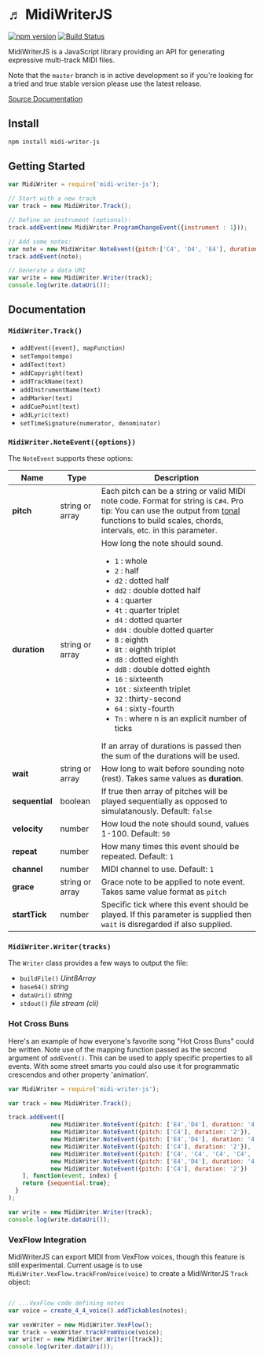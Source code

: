 &#9836; MidiWriterJS
===============
[![npm version](https://badge.fury.io/js/midi-writer-js.svg)](https://badge.fury.io/js/midi-writer-js)
[![Build Status](https://travis-ci.org/grimmdude/MidiWriterJS.svg?branch=master)](https://travis-ci.org/grimmdude/MidiWriterJS)

MidiWriterJS is a JavaScript library providing an API for generating expressive multi-track MIDI files.  

Note that the `master` branch is in active development so if you're looking for a tried and true stable version please use the latest release.

[Source Documentation](http://grimmdude.com/MidiWriterJS/docs/)

Install
------------
```sh
npm install midi-writer-js
```
Getting Started
------------
```javascript
var MidiWriter = require('midi-writer-js');

// Start with a new track
var track = new MidiWriter.Track();

// Define an instrument (optional):
track.addEvent(new MidiWriter.ProgramChangeEvent({instrument : 1}));

// Add some notes:
var note = new MidiWriter.NoteEvent({pitch:['C4', 'D4', 'E4'], duration: '4'});
track.addEvent(note);

// Generate a data URI
var write = new MidiWriter.Writer(track);
console.log(write.dataUri());
```
Documentation
------------
### `MidiWriter.Track()`

- `addEvent({event}, mapFunction)`
- `setTempo(tempo)`
- `addText(text)`
- `addCopyright(text)`
- `addTrackName(text)`
- `addInstrumentName(text)`
- `addMarker(text)`
- `addCuePoint(text)`
- `addLyric(text)`
- `setTimeSignature(numerator, denominator)`

### `MidiWriter.NoteEvent({options})`

The `NoteEvent` supports these options:

<table>
	<thead>
		<tr>
			<th>Name</th>
			<th>Type</th>
			<th>Description</th>
		</tr>
	</thead>
	<tbody>
		<tr>
			<td><b>pitch</b></td>
			<td>string or array</td>
			<td>Each pitch can be a string or valid MIDI note code.  Format for string is <code>C#4</code>.  Pro tip: You can use the output from <a href="https://github.com/danigb/tonal" target="_blank">tonal</a> functions to build scales, chords, intervals, etc. in this parameter.</td>
		</tr>
		<tr>
			<td><b>duration</b></td>
			<td>string or array</td>
			<td>
				How long the note should sound.
				<ul>
					<li><code>1</code>  : whole</li>
					<li><code>2</code>  : half</li>
					<li><code>d2</code> : dotted half</li>
					<li><code>dd2</code> : double dotted half</li>
					<li><code>4</code>  : quarter</li>
					<li><code>4t</code>  : quarter triplet</li>
					<li><code>d4</code> : dotted quarter</li>
					<li><code>dd4</code> : double dotted quarter</li>
					<li><code>8</code>  : eighth</li>
					<li><code>8t</code> : eighth triplet</li>
					<li><code>d8</code> : dotted eighth</li>
					<li><code>dd8</code> : double dotted eighth</li>
					<li><code>16</code> : sixteenth</li>
					<li><code>16t</code> : sixteenth triplet</li>
					<li><code>32</code> : thirty-second</li>
					<li><code>64</code> : sixty-fourth</li>
					<li><code>Tn</code> : where n is an explicit number of ticks</li>
				</ul>
				If an array of durations is passed then the sum of the durations will be used.
			</td>
		</tr>
		<tr>
			<td><b>wait</b></td>
			<td>string or array</td>
			<td>How long to wait before sounding note (rest).  Takes same values as <b>duration</b>.</td>
		</tr>
		<tr>
			<td><b>sequential</b></td>
			<td>boolean</td>
			<td>If true then array of pitches will be played sequentially as opposed to simulatanously.  Default: <code>false</code></td>
		</tr>
		<tr>
			<td><b>velocity</b></td>
			<td>number</td>
			<td>How loud the note should sound, values 1-100.  Default: <code>50</code></td>
		</tr>
		<tr>
			<td><b>repeat</b></td>
			<td>number</td>
			<td>How many times this event should be repeated. Default: <code>1</code></td>
		</tr>
		<tr>
			<td><b>channel</b></td>
			<td>number</td>
			<td>MIDI channel to use. Default: <code>1</code></td>
		</tr>
		<tr>
			<td><b>grace</b></td>
			<td>string or array</td>
			<td>Grace note to be applied to note event.  Takes same value format as <code>pitch</code></td>
		</tr>
		<tr>
			<td><b>startTick</b></td>
			<td>number</td>
			<td>Specific tick where this event should be played.  If this parameter is supplied then <code>wait</code> is disregarded if also supplied.</td>
		</tr>
	</tbody>
</table>


### `MidiWriter.Writer(tracks)`
The `Writer` class provides a few ways to output the file:
- `buildFile()` *Uint8Array*
- `base64()` *string*
- `dataUri()` *string*
- `stdout()` *file stream (cli)*

### Hot Cross Buns
Here's an example of how everyone's favorite song "Hot Cross Buns" could be written.  Note use of the mapping function passed as the second argument of `addEvent()`.  This can be used to apply specific properties to all events.  With some 
street smarts you could also use it for programmatic crescendos and other property 'animation'.
```javascript
var MidiWriter = require('midi-writer-js');

var track = new MidiWriter.Track();

track.addEvent([
			new MidiWriter.NoteEvent({pitch: ['E4','D4'], duration: '4'}),
			new MidiWriter.NoteEvent({pitch: ['C4'], duration: '2'}),
			new MidiWriter.NoteEvent({pitch: ['E4','D4'], duration: '4'}),
			new MidiWriter.NoteEvent({pitch: ['C4'], duration: '2'}),
			new MidiWriter.NoteEvent({pitch: ['C4', 'C4', 'C4', 'C4', 'D4', 'D4', 'D4', 'D4'], duration: '8'}),
			new MidiWriter.NoteEvent({pitch: ['E4','D4'], duration: '4'}),
			new MidiWriter.NoteEvent({pitch: ['C4'], duration: '2'})
	], function(event, index) {
    return {sequential:true};
  }
);

var write = new MidiWriter.Writer(track);
console.log(write.dataUri());
```

### VexFlow Integration
MidiWriterJS can export MIDI from VexFlow voices, though this feature is still experimental.  Current usage is to use `MidiWriter.VexFlow.trackFromVoice(voice)` to create a MidiWriterJS `Track` object:
```javascript

// ...VexFlow code defining notes
var voice = create_4_4_voice().addTickables(notes);

var vexWriter = new MidiWriter.VexFlow();
var track = vexWriter.trackFromVoice(voice);
var writer = new MidiWriter.Writer([track]);
console.log(writer.dataUri());
```